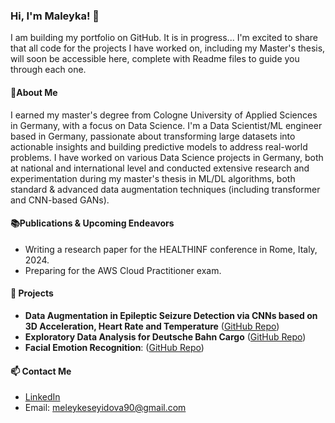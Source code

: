 ### Hi, I'm  Maleyka! 👋

I am building my portfolio on GitHub. It is in progress...
I'm excited to share that all code for the projects I have worked on, including my Master's thesis, will soon be accessible here,
complete with Readme files to guide you through each one.

#### 👤About Me
I earned my master's degree from Cologne University of Applied Sciences in Germany, with a focus on Data Science.
I'm a Data Scientist/ML engineer based in Germany, passionate about transforming large datasets
into actionable insights and building predictive models to address real-world problems.
I have worked on various Data Science projects in Germany, both at national and international
level and conducted extensive research and experimentation during my master's thesis in ML/DL 
algorithms, both standard & advanced data augmentation techniques (including transformer and CNN-based GANs).

#### 📚Publications & Upcoming Endeavors  

- Writing a research paper for the HEALTHINF conference in Rome, Italy, 2024.
- Preparing for the AWS Cloud Practitioner exam.
  

#### 🌱 Projects
- **Data Augmentation in Epileptic Seizure Detection via CNNs based on 3D Acceleration, Heart Rate and Temperature** ([GitHub Repo](https://github.com/Maleyka-gh/Data_augmentation_in_epileptic_seizure_detection_viaCNNs))
- **Exploratory Data Analysis for Deutsche Bahn Cargo** ([GitHub Repo](https://github.com/Maleyka-gh/DB_Regio_EDA))
- **Facial Emotion Recognition**: ([GitHub Repo](https://github.com/Maleyka-gh/Facial_Emotion_Recognition))




#### 📫 Contact Me
- [LinkedIn](https://www.linkedin.com/in/maleyka-s-0b2363227)
- Email: meleykeseyidova90@gmail.com


